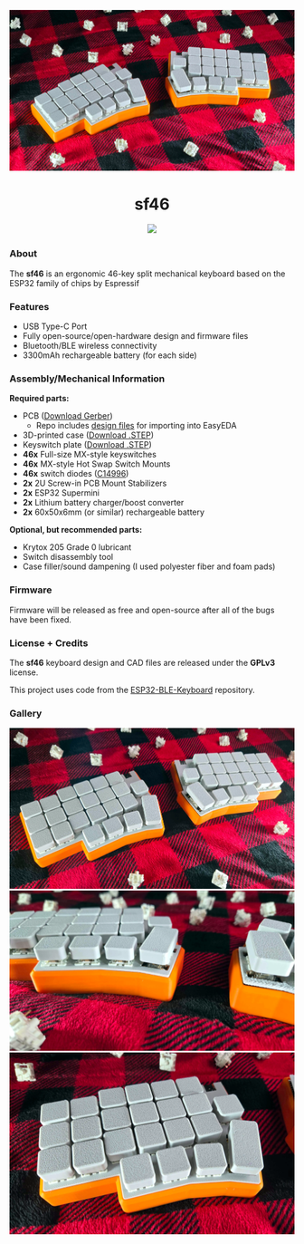 ![](./images/sf461.webp)

<h1 align="center">sf46</h1>

<p align="center">
    <a href="https://certification.oshwa.org/">
        <img src="https://img.shields.io/badge/OSHWA%20Certification-Pending-FF4444?style=flat&labelColor=333333">
    </a>
</p>

### About

The **sf46** is an ergonomic 46-key split mechanical keyboard based on the ESP32 family of chips by Espressif

### Features

- USB Type-C Port
- Fully open-source/open-hardware design and firmware files
- Bluetooth/BLE wireless connectivity
- 3300mAh rechargeable battery (for each side)

### Assembly/Mechanical Information

**Required parts:**

- PCB ([Download Gerber](/pcb/Gerber_sf46.zip))
  - Repo includes [design files](/pcb/EasyEDA_sf46.json) for importing into EasyEDA
- 3D-printed case ([Download .STEP](/cad/case_v5.step))
- Keyswitch plate ([Download .STEP](/cad/plate_v3.step))
- **46x** Full-size MX-style keyswitches
- **46x** MX-style Hot Swap Switch Mounts
- **46x** switch diodes ([C14996](https://www.lcsc.com/product-detail/Schottky-Diodes_MDD-Microdiode-Semiconductor-SS210_C14996.html))
- **2x** 2U Screw-in PCB Mount Stabilizers
- **2x** ESP32 Supermini
- **2x** Lithium battery charger/boost converter
- **2x** 60x50x6mm (or similar) rechargeable battery

**Optional, but recommended parts:**

- Krytox 205 Grade 0 lubricant
- Switch disassembly tool
- Case filler/sound dampening (I used polyester fiber and foam pads)

### Firmware

Firmware will be released as free and open-source after all of the bugs have been fixed.

### License + Credits

The **sf46** keyboard design and CAD files are released under the **GPLv3** license.

This project uses code from the [ESP32-BLE-Keyboard](https://github.com/T-vK/ESP32-BLE-Keyboard) repository.

### Gallery

![](./images/sf462.webp)
![](./images/sf463.webp)
![](./images/sf464.webp)